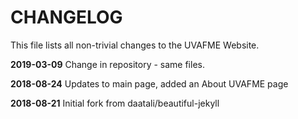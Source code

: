 # CHANGELOG

This file lists all non-trivial changes to the UVAFME Website.

**2019-03-09** Change in repository - same files.

**2018-08-24** Updates to main page, added an About UVAFME page

**2018-08-21** Initial fork from daatali/beautiful-jekyll
